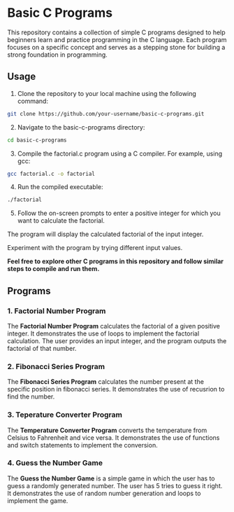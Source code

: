 # Basic C Programs

This repository contains a collection of simple C programs designed to help beginners learn and practice programming in the C language. Each program focuses on a specific concept and serves as a stepping stone for building a strong foundation in programming.

## Usage

1. Clone the repository to your local machine using the following command:
```sh
git clone https://github.com/your-username/basic-c-programs.git
```

2. Navigate to the basic-c-programs directory:

```sh 
cd basic-c-programs
```
3. Compile the factorial.c program using a C compiler. For example, using gcc:

```sh
gcc factorial.c -o factorial
```
4. Run the compiled executable:
```sh
./factorial
```
5. Follow the on-screen prompts to enter a positive integer for which you want to calculate the factorial.

The program will display the calculated factorial of the input integer.

Experiment with the program by trying different input values.

**Feel free to explore other C programs in this repository and follow similar steps to compile and run them.**

## Programs

### 1. Factorial Number Program

The **Factorial Number Program** calculates the factorial of a given positive integer. It demonstrates the use of loops to implement the factorial calculation. The user provides an input integer, and the program outputs the factorial of that number.

### 2. Fibonacci Series Program

The **Fibonacci Series Program** calculates the number present at the specific position in fibonacci series. It demonstrates the use of recusrion to find the number.

### 3. Teperature Converter Program

The **Temperature Converter Program** converts the temperature from Celsius to Fahrenheit and vice versa. It demonstrates the use of functions and switch statements to implement the conversion.

### 4. Guess the Number Game

The **Guess the Number Game** is a simple game in which the user has to guess a randomly generated number. The user has 5 tries to guess it right. It demonstrates the use of random number generation and loops to implement the game.
